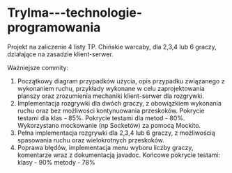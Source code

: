 # Trylma---technologie-programowania

Projekt na zaliczenie 4 listy TP. Chińskie warcaby, dla 2,3,4 lub 6 graczy, działające na zasadzie klient-serwer.

Ważniejsze commity:
1) Początkowy diagram przypadków użycia, opis przypadku związanego z wykonaniem ruchu, przykłady wykonane w celu zaprojektowania planszy oraz zrozumienia mechaniki klient-serwer dla rozgrywki.
2) Implementacja rozgrywki dla dwóch graczy, z obowiązkiem wykonania ruchu oraz bez możliwości kontynuowania przeskoków.
Pokrycie testami dla klas - 85%.
Pokrycie testami dla metod - 80%.
Wykorzystano mockowanie (np Socketów) za pomocą Mockito.
3) Pełna implementacja rozgrywki dla 2,3,4 lub 6 graczy, z możliwością spasowania ruchu oraz wielokrotnych przeskoków. 
4) Poprawa błędów, implementacja menu wyboru liczby graczy, komentarze wraz z dokumentacją javadoc.
Końcowe pokrycie testami:
klasy - 90%
metody - 78%
